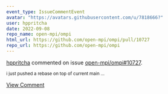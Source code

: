 ```yaml
---
event_type: IssueCommentEvent
avatar: "https://avatars.githubusercontent.com/u/7818666?"
user: hppritcha
date: 2022-09-08
repo_name: open-mpi/ompi
html_url: https://github.com/open-mpi/ompi/pull/10727
repo_url: https://github.com/open-mpi/ompi
---
```


<a href='https://github.com/hppritcha' target='_blank'>hppritcha</a> commented on issue <a href='https://github.com/open-mpi/ompi/pull/10727' target='_blank'>open-mpi/ompi#10727</a>.

<small>i just pushed a rebase on top of current main...</small>

<a href='https://github.com/open-mpi/ompi/pull/10727' target='_blank'>View Comment</a>